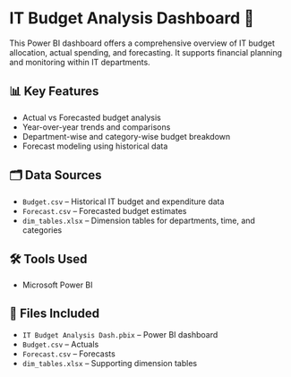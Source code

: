 # IT Budget Analysis Dashboard 💼

This Power BI dashboard offers a comprehensive overview of IT budget allocation, actual spending, and forecasting. It supports financial planning and monitoring within IT departments.

## 📊 Key Features
- Actual vs Forecasted budget analysis
- Year-over-year trends and comparisons
- Department-wise and category-wise budget breakdown
- Forecast modeling using historical data

## 🗂️ Data Sources
- `Budget.csv` – Historical IT budget and expenditure data
- `Forecast.csv` – Forecasted budget estimates
- `dim_tables.xlsx` – Dimension tables for departments, time, and categories

## 🛠️ Tools Used
- Microsoft Power BI

## 📁 Files Included
- `IT Budget Analysis Dash.pbix` – Power BI dashboard
- `Budget.csv` – Actuals
- `Forecast.csv` – Forecasts
- `dim_tables.xlsx` – Supporting dimension tables
